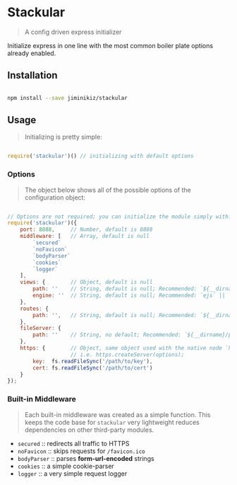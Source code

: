 # Stackular
> A config driven express initializer

Initialize express in one line with the most common boiler plate options already enabled.

## Installation

```bash

npm install --save jiminikiz/stackular

```

## Usage
> Initializing is pretty simple:


```javascript

require('stackular')() // initializing with default options

```

### Options
> The object below shows all of the possible options of the configuration object:

```javascript

// Options are not required; you can initialize the module simply with: require('stackular')();
require('stackular')({
    port: 8888,     // Number, default is 8888
    middleware: [   // Array, default is null
        `secured`
        `noFavicon`
        `bodyParser`
        `cookies`
        `logger`
    ],
    views: {        // Object, default is null
        path: ''    // String, default is null; Recommended: `${__dirname}/views`
        engine: ''  // String, default is null; Recommended: `ejs` || `pug`
    },
    routes: {
        path: '',   // String, default is null; Recommended: `${__dirname}/routes`
    },
    fileServer: {
        path: ''    // String, no default; Recommended: `${__dirname}/public`
    },
    https: {        // Object, same object used with the native node `https` module,
                    // i.e. https.createServer(options);
        key:  fs.readFileSync('/path/to/key'),
        cert: fs.readFileSync('/path/to/cert')
    }                   
});
```

### Built-in Middleware
> Each built-in middleware was created as a simple function. This keeps the code base for `stackular` very lightweight reduces dependencies on other third-party modules.

- `secured`     :: redirects all traffic to HTTPS
- `noFavicon`   :: skips requests for `/favicon.ico`
- `bodyParser`  :: parses **form-url-encoded** strings
- `cookies`     :: a simple cookie-parser
- `logger`      :: a very simple request logger
